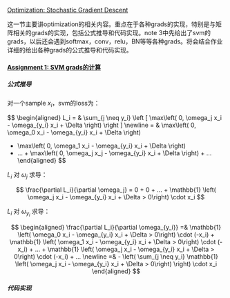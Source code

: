 [Optimization: Stochastic Gradient Descent](http://cs231n.github.io/optimization-1/)

这一节主要讲optimization的相关内容。重点在于各种grads的实现，特别是与矩阵相关的grads的实现，包括公式推导和代码实现。note 3中先给出了svm的grads，以后还会遇到softmax，conv，relu，BN等等各种grads。将会结合作业详细的给出各种grads的公式推导和代码实现。

#### [Assignment 1: SVM grads的计算](https://github.com/FortiLeiZhang/cs231n/blob/master/code/cs231n/assignment1/svm.ipynb)

##### 公式推导

对一个sample $x_i$，svm的loss为：

$$
\begin{aligned}
L_i = & \sum_{j \neq y_i} \left [ \max\left( 0, \omega_j x_i - \omega_{y_i} x_i + \Delta \right)  \right ] \newline
= & \max\left( 0, \omega_0 x_i - \omega_{y_i} x_i + \Delta \right)
   + \max\left( 0, \omega_1 x_i - \omega_{y_i} x_i + \Delta \right)
   + ... + \max\left( 0, \omega_j x_j - \omega_{y_i} x_i + \Delta \right) + ...
\end{aligned}
$$

$L_i$ 对 $\omega_j$ 求导：

$$
\frac{\partial L_i}{\partial \omega_j} = 0 + 0 + ... +
 \mathbb{1} \left( \omega_j x_i - \omega_{y_i} x_i + \Delta > 0\right) \cdot x_i
$$

$L_i$ 对 $\omega_{y_i}$ 求导：

$$
\begin{aligned}
\frac{\partial L_i}{\partial \omega_{y_i}} =&
\mathbb{1} \left( \omega_0 x_i - \omega_{y_i} x_i + \Delta > 0\right) \cdot (-x_i) +
 \mathbb{1} \left( \omega_1 x_i - \omega_{y_i} x_i + \Delta > 0\right) \cdot (-x_i) + ... + \mathbb{1} \left( \omega_j x_i - \omega_{y_i} x_i + \Delta > 0\right) \cdot (-x_i) + ... \newline
 =& - \left(  \sum_{j \neq y_i}  \mathbb{1} \left( \omega_j x_i - \omega_{y_i} x_i + \Delta > 0\right) \right) \cdot x_i
 \end{aligned}
$$

##### 代码实现
